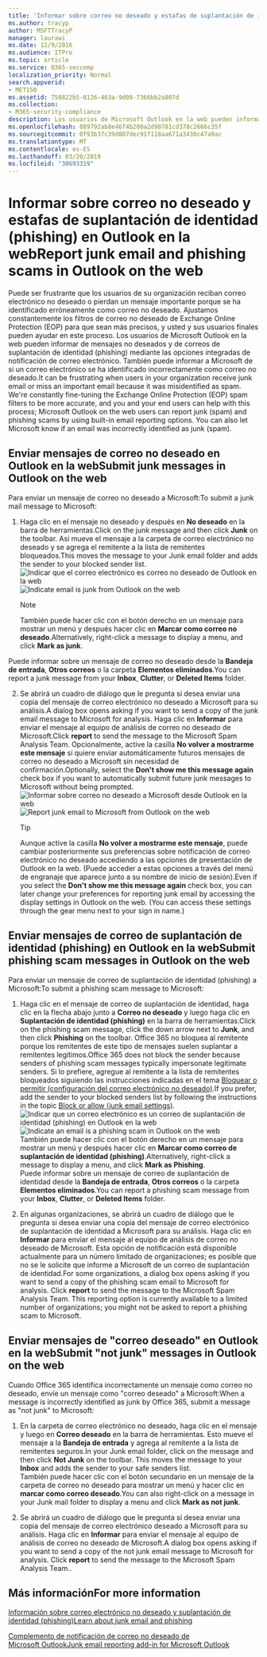 ```yaml
---
title: 'Informar sobre correo no deseado y estafas de suplantación de identidad (phishing) en Outlook en la web '
ms.author: tracyp
author: MSFTTracyP
manager: laurawi
ms.date: 12/9/2016
ms.audience: ITPro
ms.topic: article
ms.service: O365-seccomp
localization_priority: Normal
search.appverid:
- MET150
ms.assetid: 758822b5-0126-463a-9d08-7366bb2a807d
ms.collection:
- M365-security-compliance
description: Los usuarios de Microsoft Outlook en la web pueden informar de las estafas de suplantación de identidad (spam) o de suplantación de identidad mediante las opciones integradas de informes de correo electrónico. También puede informar a Microsoft de si un correo electrónico se identificó de forma incorrecta como correo no deseado (correo no deseado).
ms.openlocfilehash: 089792ab8e46f4b200a2d98781cd378c2666c35f
ms.sourcegitcommit: 0f93b37c39d807dec91f118aa671a3430c47a9ac
ms.translationtype: MT
ms.contentlocale: es-ES
ms.lasthandoff: 03/20/2019
ms.locfileid: "30693319"
---
```

# <a name="report-junk-email-and-phishing-scams-in-outlook-on-the-web"></a><span data-ttu-id="c7169-104">Informar sobre correo no deseado y estafas de suplantación de identidad (phishing) en Outlook en la web</span><span class="sxs-lookup"><span data-stu-id="c7169-104">Report junk email and phishing scams in Outlook on the web</span></span> 

<span data-ttu-id="c7169-p102">Puede ser frustrante que los usuarios de su organización reciban correo electrónico no deseado o pierdan un mensaje importante porque se ha identificado erróneamente como correo no deseado. Ajustamos constantemente los filtros de correo no deseado de Exchange Online Protection (EOP) para que sean más precisos, y usted y sus usuarios finales pueden ayudar en este proceso. Los usuarios de Microsoft Outlook en la web pueden informar de mensajes no deseados y de correos de suplantación de identidad (phishing) mediante las opciones integradas de notificación de correo electrónico. También puede informar a Microsoft de si un correo electrónico se ha identificado incorrectamente como correo no deseado.</span><span class="sxs-lookup"><span data-stu-id="c7169-p102">It can be frustrating when users in your organization receive junk email or miss an important email because it was misidentified as spam. We're constantly fine-tuning the Exchange Online Protection (EOP) spam filters to be more accurate, and you and your end users can help with this process; Microsoft Outlook on the web users can report junk (spam) and phishing scams by using built-in email reporting options. You can also let Microsoft know if an email was incorrectly identified as junk (spam).</span></span>
  
## <a name="submit-junk-messages-in-outlook-on-the-web"></a><span data-ttu-id="c7169-108">Enviar mensajes de correo no deseado en Outlook en la web</span><span class="sxs-lookup"><span data-stu-id="c7169-108">Submit junk messages in Outlook on the web</span></span>

<span data-ttu-id="c7169-109">Para enviar un mensaje de correo no deseado a Microsoft:</span><span class="sxs-lookup"><span data-stu-id="c7169-109">To submit a junk mail message to Microsoft:</span></span>
  
1. <span data-ttu-id="c7169-110">Haga clic en el mensaje no deseado y después en **No deseado** en la barra de herramientas.</span><span class="sxs-lookup"><span data-stu-id="c7169-110">Click on the junk message and then click **Junk** on the toolbar.</span></span> <span data-ttu-id="c7169-111">Así mueve el mensaje a la carpeta de correo electrónico no deseado y se agrega el remitente a la lista de remitentes bloqueados.</span><span class="sxs-lookup"><span data-stu-id="c7169-111">This moves the message to your Junk email folder and adds the sender to your blocked sender list.</span></span> 
    <span data-ttu-id="c7169-112">![Indicar que el correo electrónico es correo no deseado de Outlook en la web](media/a10ae792-aab6-4374-a041-6c3f732eb2e3.png)</span><span class="sxs-lookup"><span data-stu-id="c7169-112">![Indicate email is junk from Outlook on the web](media/a10ae792-aab6-4374-a041-6c3f732eb2e3.png)</span></span>
  
    > [!NOTE]
    > <span data-ttu-id="c7169-113">También puede hacer clic con el botón derecho en un mensaje para mostrar un menú y después hacer clic en **Marcar como correo no deseado**.</span><span class="sxs-lookup"><span data-stu-id="c7169-113">Alternatively, right-click a message to display a menu, and click **Mark as junk**.</span></span> 
  
<span data-ttu-id="c7169-114">Puede informar sobre un mensaje de correo no deseado desde la **Bandeja de entrada**, **Otros correos** o la carpeta **Elementos eliminados**.</span><span class="sxs-lookup"><span data-stu-id="c7169-114">You can report a junk message from your **Inbox**, **Clutter**, or **Deleted Items** folder.</span></span> 
  
2. <span data-ttu-id="c7169-115">Se abrirá un cuadro de diálogo que le pregunta si desea enviar una copia del mensaje de correo electrónico no deseado a Microsoft para su análisis.</span><span class="sxs-lookup"><span data-stu-id="c7169-115">A dialog box opens asking if you want to send a copy of the junk email message to Microsoft for analysis.</span></span> <span data-ttu-id="c7169-116">Haga clic en **Informar** para enviar el mensaje al equipo de análisis de correo no deseado de Microsoft.</span><span class="sxs-lookup"><span data-stu-id="c7169-116">Click **report** to send the message to the Microsoft Spam Analysis Team.</span></span> <span data-ttu-id="c7169-117">Opcionalmente, active la casilla **No volver a mostrarme este mensaje** si quiere enviar automáticamente futuros mensajes de correo no deseado a Microsoft sin necesidad de confirmación.</span><span class="sxs-lookup"><span data-stu-id="c7169-117">Optionally, select the **Don't show me this message again** check box if you want to automatically submit future junk messages to Microsoft without being prompted.</span></span> 
    <span data-ttu-id="c7169-118">![Informar sobre correo no deseado a Microsoft desde Outlook en la web](media/e8d3a9f9-6eb6-4309-ba6d-643dffdb6a33.png)</span><span class="sxs-lookup"><span data-stu-id="c7169-118">![Report junk email to Microsoft from Outlook on the web](media/e8d3a9f9-6eb6-4309-ba6d-643dffdb6a33.png)</span></span>
  
    > [!TIP]
    > <span data-ttu-id="c7169-p105">Aunque active la casilla **No volver a mostrarme este mensaje**, puede cambiar posteriormente sus preferencias sobre notificación de correo electrónico no deseado accediendo a las opciones de presentación de Outlook en la web. (Puede acceder a estas opciones a través del menú de engranaje que aparece junto a su nombre de inicio de sesión).</span><span class="sxs-lookup"><span data-stu-id="c7169-p105">Even if you select the **Don't show me this message again** check box, you can later change your preferences for reporting junk email by accessing the display settings in Outlook on the web. (You can access these settings through the gear menu next to your sign in name.)</span></span> 
  
## <a name="submit-phishing-scam-messages-in-outlook-on-the-web"></a><span data-ttu-id="c7169-121">Enviar mensajes de correo de suplantación de identidad (phishing) en Outlook en la web</span><span class="sxs-lookup"><span data-stu-id="c7169-121">Submit phishing scam messages in Outlook on the web</span></span>

<span data-ttu-id="c7169-122">Para enviar un mensaje de correo de suplantación de identidad (phishing) a Microsoft:</span><span class="sxs-lookup"><span data-stu-id="c7169-122">To submit a phishing scam message to Microsoft:</span></span>
  
1. <span data-ttu-id="c7169-123">Haga clic en el mensaje de correo de suplantación de identidad, haga clic en la flecha abajo junto a **Correo no deseado** y luego haga clic en **Suplantación de identidad (phishing)** en la barra de herramientas.</span><span class="sxs-lookup"><span data-stu-id="c7169-123">Click on the phishing scam message, click the down arrow next to **Junk**, and then click **Phishing** on the toolbar.</span></span> <span data-ttu-id="c7169-124">Office 365 no bloquea al remitente porque los remitentes de este tipo de mensajes suelen suplantar a remitentes legítimos.</span><span class="sxs-lookup"><span data-stu-id="c7169-124">Office 365 does not block the sender because senders of phishing scam messages typically impersonate legitimate senders.</span></span> <span data-ttu-id="c7169-125">Si lo prefiere, agregue al remitente a la lista de remitentes bloqueados siguiendo las instrucciones indicadas en el tema [Bloquear o permitir (configuración del correo electrónico no deseado)](https://go.microsoft.com/fwlink/?LinkId=627572).</span><span class="sxs-lookup"><span data-stu-id="c7169-125">If you prefer, add the sender to your blocked senders list by following the instructions in the topic [Block or allow (junk email settings)](https://go.microsoft.com/fwlink/?LinkId=627572).</span></span> 
    <span data-ttu-id="c7169-126">![Indicar que un correo electrónico es un correo de suplantación de identidad (phishing) en Outlook en la web](media/959bb577-341c-41ee-a159-e46600b2cf8a.png)</span><span class="sxs-lookup"><span data-stu-id="c7169-126">![Indicate an email is a phishing scam in Outlook on the web](media/959bb577-341c-41ee-a159-e46600b2cf8a.png)</span></span><br/><span data-ttu-id="c7169-127">También puede hacer clic con el botón derecho en un mensaje para mostrar un menú y después hacer clic en **Marcar como correo de suplantación de identidad (phishing)**.</span><span class="sxs-lookup"><span data-stu-id="c7169-127">Alternatively, right-click a message to display a menu, and click **Mark as Phishing**.</span></span><br/><span data-ttu-id="c7169-128">Puede informar sobre un mensaje de correo de suplantación de identidad desde la **Bandeja de entrada**, **Otros correos** o la carpeta **Elementos eliminados**.</span><span class="sxs-lookup"><span data-stu-id="c7169-128">You can report a phishing scam message from your **Inbox**, **Clutter**, or **Deleted Items** folder.</span></span> 
  
2. <span data-ttu-id="c7169-p107">En algunas organizaciones, se abrirá un cuadro de diálogo que le pregunta si desea enviar una copia del mensaje de correo electrónico de suplantación de identidad a Microsoft para su análisis. Haga clic en **Informar** para enviar el mensaje al equipo de análisis de correo no deseado de Microsoft. Esta opción de notificación está disponible actualmente para un número limitado de organizaciones; es posible que no se le solicite que informe a Microsoft de un correo de suplantación de identidad.</span><span class="sxs-lookup"><span data-stu-id="c7169-p107">For some organizations, a dialog box opens asking if you want to send a copy of the phishing scam email to Microsoft for analysis. Click **report** to send the message to the Microsoft Spam Analysis Team. This reporting option is currently available to a limited number of organizations; you might not be asked to report a phishing scam to Microsoft.</span></span> 
    
## <a name="submit-not-junk-messages-in-outlook-on-the-web"></a><span data-ttu-id="c7169-132">Enviar mensajes de "correo deseado" en Outlook en la web</span><span class="sxs-lookup"><span data-stu-id="c7169-132">Submit "not junk" messages in Outlook on the web</span></span>

<span data-ttu-id="c7169-133">Cuando Office 365 identifica incorrectamente un mensaje como correo no deseado, envíe un mensaje como "correo deseado" a Microsoft:</span><span class="sxs-lookup"><span data-stu-id="c7169-133">When a message is incorrectly identified as junk by Office 365, submit a message as "not junk" to Microsoft:</span></span>
  
1. <span data-ttu-id="c7169-p108">En la carpeta de correo electrónico no deseado, haga clic en el mensaje y luego en **Correo deseado** en la barra de herramientas. Esto mueve el mensaje a la **Bandeja de entrada** y agrega al remitente a la lista de remitentes seguros.</span><span class="sxs-lookup"><span data-stu-id="c7169-p108">In your Junk email folder, click on the message and then click **Not Junk** on the toolbar. This moves the message to your **Inbox** and adds the sender to your safe senders list. </span></span><br/><span data-ttu-id="c7169-136">También puede hacer clic con el botón secundario en un mensaje de la carpeta de correo no deseado para mostrar un menú y hacer clic en **marcar como correo deseado**.</span><span class="sxs-lookup"><span data-stu-id="c7169-136">You can also right-click on a message in your Junk mail folder to display a menu and click **Mark as not junk**.</span></span> 
  
2. <span data-ttu-id="c7169-p109">Se abrirá un cuadro de diálogo que le pregunta si desea enviar una copia del mensaje de correo electrónico deseado a Microsoft para su análisis. Haga clic en **Informar** para enviar el mensaje al equipo de análisis de correo no deseado de Microsoft.</span><span class="sxs-lookup"><span data-stu-id="c7169-p109">A dialog box opens asking if you want to send a copy of the not junk email message to Microsoft for analysis. Click **report** to send the message to the Microsoft Spam Analysis Team..</span></span> 
    
## <a name="for-more-information"></a><span data-ttu-id="c7169-139">Más información</span><span class="sxs-lookup"><span data-stu-id="c7169-139">For more information</span></span>

[<span data-ttu-id="c7169-140">Información sobre correo electrónico no deseado y suplantación de identidad (phishing)</span><span class="sxs-lookup"><span data-stu-id="c7169-140">Learn about junk email and phishing</span></span>](https://go.microsoft.com/fwlink/p/?LinkId=270068)

[<span data-ttu-id="c7169-141">Complemento de notificación de correo no deseado de Microsoft Outlook</span><span class="sxs-lookup"><span data-stu-id="c7169-141">Junk email reporting add-in for Microsoft Outlook</span></span>](https://docs.microsoft.com/en-us/office365/securitycompliance/junk-email-reporting-add-in-for-microsoft-outlook)
  
  


